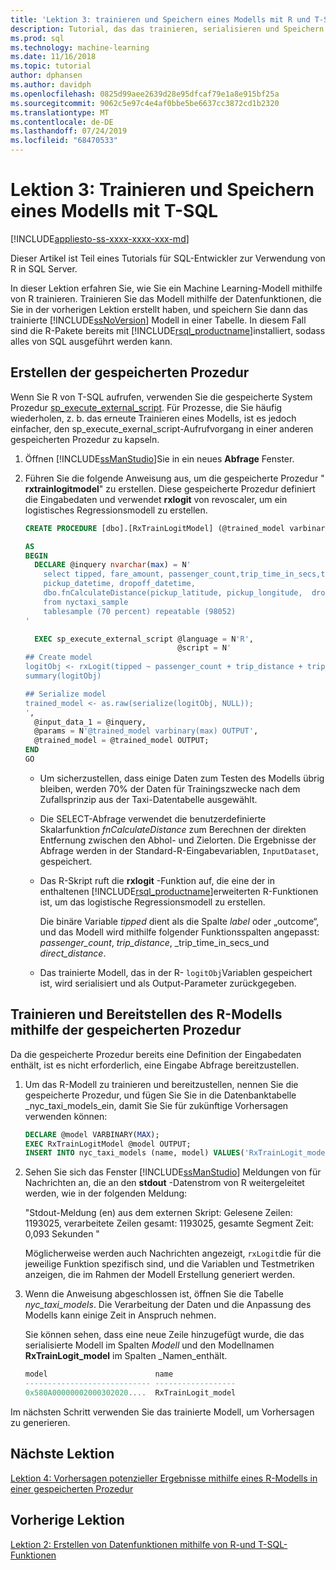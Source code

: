 ```yaml
---
title: 'Lektion 3: trainieren und Speichern eines Modells mit R und T-SQL'
description: Tutorial, das das trainieren, serialisieren und Speichern eines R-Modells mithilfe SQL Server gespeicherter Prozeduren und T-SQL-Funktionen veranschaulicht.
ms.prod: sql
ms.technology: machine-learning
ms.date: 11/16/2018
ms.topic: tutorial
author: dphansen
ms.author: davidph
ms.openlocfilehash: 0825d99aee2639d28e95dfcaf79e1a8e915bf25a
ms.sourcegitcommit: 9062c5e97c4e4af0bbe5be6637cc3872cd1b2320
ms.translationtype: MT
ms.contentlocale: de-DE
ms.lasthandoff: 07/24/2019
ms.locfileid: "68470533"
---
```

# <a name="lesson-3-train-and-save-a-model-using-t-sql"></a>Lektion 3: Trainieren und Speichern eines Modells mit T-SQL
[!INCLUDE[appliesto-ss-xxxx-xxxx-xxx-md](../../includes/appliesto-ss-xxxx-xxxx-xxx-md.md)]

Dieser Artikel ist Teil eines Tutorials für SQL-Entwickler zur Verwendung von R in SQL Server.

In dieser Lektion erfahren Sie, wie Sie ein Machine Learning-Modell mithilfe von R trainieren. Trainieren Sie das Modell mithilfe der Datenfunktionen, die Sie in der vorherigen Lektion erstellt haben, und speichern Sie dann das trainierte [!INCLUDE[ssNoVersion](../../includes/ssnoversion-md.md)] Modell in einer Tabelle. In diesem Fall sind die R-Pakete bereits mit [!INCLUDE[rsql_productname](../../includes/rsql-productname-md.md)]installiert, sodass alles von SQL ausgeführt werden kann.

## <a name="create-the-stored-procedure"></a>Erstellen der gespeicherten Prozedur

Wenn Sie R von T-SQL aufrufen, verwenden Sie die gespeicherte System Prozedur [sp_execute_external_script](../../relational-databases/system-stored-procedures/sp-execute-external-script-transact-sql.md). Für Prozesse, die Sie häufig wiederholen, z. b. das erneute Trainieren eines Modells, ist es jedoch einfacher, den sp_execute_exernal_script-Aufrufvorgang in einer anderen gespeicherten Prozedur zu kapseln.

1. Öffnen [!INCLUDE[ssManStudio](../../includes/ssmanstudio-md.md)]Sie in ein neues **Abfrage** Fenster.

2. Führen Sie die folgende Anweisung aus, um die gespeicherte Prozedur " **rxtrainlogitmodel**" zu erstellen. Diese gespeicherte Prozedur definiert die Eingabedaten und verwendet **rxlogit** von revoscaler, um ein logistisches Regressionsmodell zu erstellen.

    ```sql
    CREATE PROCEDURE [dbo].[RxTrainLogitModel] (@trained_model varbinary(max) OUTPUT)
    
    AS
    BEGIN
      DECLARE @inquery nvarchar(max) = N'
        select tipped, fare_amount, passenger_count,trip_time_in_secs,trip_distance,
        pickup_datetime, dropoff_datetime,
        dbo.fnCalculateDistance(pickup_latitude, pickup_longitude,  dropoff_latitude, dropoff_longitude) as direct_distance
        from nyctaxi_sample
        tablesample (70 percent) repeatable (98052)
    '
    
      EXEC sp_execute_external_script @language = N'R',
                                      @script = N'
    ## Create model
    logitObj <- rxLogit(tipped ~ passenger_count + trip_distance + trip_time_in_secs + direct_distance, data = InputDataSet)
    summary(logitObj)
    
    ## Serialize model 
    trained_model <- as.raw(serialize(logitObj, NULL));
    ',
      @input_data_1 = @inquery,
      @params = N'@trained_model varbinary(max) OUTPUT',
      @trained_model = @trained_model OUTPUT; 
    END
    GO
    ```

    - Um sicherzustellen, dass einige Daten zum Testen des Modells übrig bleiben, werden 70% der Daten für Trainingszwecke nach dem Zufallsprinzip aus der Taxi-Datentabelle ausgewählt.

    - Die SELECT-Abfrage verwendet die benutzerdefinierte Skalarfunktion *fnCalculateDistance* zum Berechnen der direkten Entfernung zwischen den Abhol- und Zielorten. Die Ergebnisse der Abfrage werden in der Standard-R-Eingabevariablen, `InputDataset`, gespeichert.
  
    - Das R-Skript ruft die **rxlogit** -Funktion auf, die eine der in enthaltenen [!INCLUDE[rsql_productname](../../includes/rsql-productname-md.md)]erweiterten R-Funktionen ist, um das logistische Regressionsmodell zu erstellen.
  
        Die binäre Variable _tipped_ dient als die Spalte *label* oder „outcome“, und das Modell wird mithilfe folgender Funktionsspalten angepasst:  _passenger_count_, _trip_distance_, _trip_time_in_secs_und _direct_distance_.
  
    - Das trainierte Modell, das in der R- `logitObj`Variablen gespeichert ist, wird serialisiert und als Output-Parameter zurückgegeben.

## <a name="train-and-deploy-the-r-model-using-the-stored-procedure"></a>Trainieren und Bereitstellen des R-Modells mithilfe der gespeicherten Prozedur

Da die gespeicherte Prozedur bereits eine Definition der Eingabedaten enthält, ist es nicht erforderlich, eine Eingabe Abfrage bereitzustellen.

1. Um das R-Modell zu trainieren und bereitzustellen, nennen Sie die gespeicherte Prozedur, und fügen Sie Sie in die Datenbanktabelle _nyc_taxi_models_ein, damit Sie Sie für zukünftige Vorhersagen verwenden können:

    ```sql
    DECLARE @model VARBINARY(MAX);
    EXEC RxTrainLogitModel @model OUTPUT;
    INSERT INTO nyc_taxi_models (name, model) VALUES('RxTrainLogit_model', @model);
    ```

2. Sehen Sie  sich das Fenster [!INCLUDE[ssManStudio](../../includes/ssmanstudio-md.md)] Meldungen von für Nachrichten an, die an den **stdout** -Datenstrom von R weitergeleitet werden, wie in der folgenden Meldung: 

    "Stdout-Meldung (en) aus dem externen Skript: Gelesene Zeilen: 1193025, verarbeitete Zeilen gesamt: 1193025, gesamte Segment Zeit: 0,093 Sekunden "

    Möglicherweise werden auch Nachrichten angezeigt, `rxLogit`die für die jeweilige Funktion spezifisch sind, und die Variablen und Testmetriken anzeigen, die im Rahmen der Modell Erstellung generiert werden.

3.  Wenn die Anweisung abgeschlossen ist, öffnen Sie die Tabelle *nyc_taxi_models*. Die Verarbeitung der Daten und die Anpassung des Modells kann einige Zeit in Anspruch nehmen.

    Sie können sehen, dass eine neue Zeile hinzugefügt wurde, die das serialisierte Modell im Spalten _Modell_ und den Modellnamen **RxTrainLogit_model** im Spalten _Namen_enthält.

    ```sql
    model                        name
    ---------------------------- ------------------
    0x580A00000002000302020....  RxTrainLogit_model
    ```

Im nächsten Schritt verwenden Sie das trainierte Modell, um Vorhersagen zu generieren.

## <a name="next-lesson"></a>Nächste Lektion

[Lektion 4: Vorhersagen potenzieller Ergebnisse mithilfe eines R-Modells in einer gespeicherten Prozedur](../tutorials/sqldev-operationalize-the-model.md)

## <a name="previous-lesson"></a>Vorherige Lektion

[Lektion 2: Erstellen von Datenfunktionen mithilfe von R-und T-SQL-Funktionen](..//tutorials/sqldev-create-data-features-using-t-sql.md)

